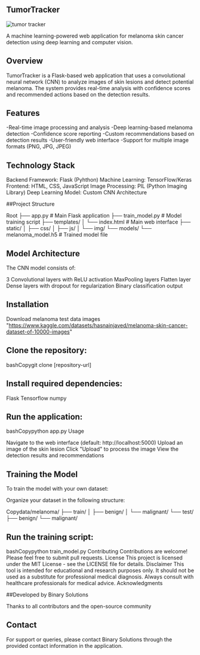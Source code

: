 ## TumorTracker

![tumor tracker](https://github.com/user-attachments/assets/5993c7db-3da3-4075-bb8e-bc722f3bd1e2)


A machine learning-powered web application for melanoma skin cancer detection using deep learning and computer vision.

## Overview

TumorTracker is a Flask-based web application that uses a convolutional neural network (CNN) to analyze images of skin lesions and detect potential melanoma. The system provides real-time analysis with confidence scores and recommended actions based on the detection results.

## Features

-Real-time image processing and analysis
-Deep learning-based melanoma detection
-Confidence score reporting
-Custom recommendations based on detection results
-User-friendly web interface
-Support for multiple image formats (PNG, JPG, JPEG)

## Technology Stack

Backend Framework: Flask (Pyhthon)
Machine Learning: TensorFlow/Keras
Frontend: HTML, CSS, JavaScript
Image Processing: PIL (Python Imaging Library)
Deep Learning Model: Custom CNN Architecture

##Project Structure

Root
├── app.py                  # Main Flask application
├── train_model.py          # Model training script
├── templates/
│   └── index.html         # Main web interface
├── static/
│   ├── css/
│   ├── js/
│   └── img/
└── models/
    └── melanoma_model.h5  # Trained model file
    
## Model Architecture
The CNN model consists of:

3 Convolutional layers with ReLU activation
MaxPooling layers
Flatten layer
Dense layers with dropout for regularization
Binary classification output

## Installation

Download melanoma test data images
"https://www.kaggle.com/datasets/hasnainjaved/melanoma-skin-cancer-dataset-of-10000-images"

## Clone the repository:

bashCopygit clone [repository-url]

## Install required dependencies:

Flask
Tensorflow
numpy

## Run the application:

bashCopypython app.py
Usage

Navigate to the web interface (default: http://localhost:5000)
Upload an image of the skin lesion
Click "Upload" to process the image
View the detection results and recommendations

## Training the Model
To train the model with your own dataset:

Organize your dataset in the following structure:

Copydata/melanoma/
├── train/
│   ├── benign/
│   └── malignant/
└── test/
    ├── benign/
    └── malignant/

## Run the training script:

bashCopypython train_model.py
Contributing
Contributions are welcome! Please feel free to submit pull requests.
License
This project is licensed under the MIT License - see the LICENSE file for details.
Disclaimer
This tool is intended for educational and research purposes only. It should not be used as a substitute for professional medical diagnosis. Always consult with healthcare professionals for medical advice.
Acknowledgments

##Developed by Binary Solutions

Thanks to all contributors and the open-source community

## Contact

For support or queries, please contact Binary Solutions through the provided contact information in the application.
